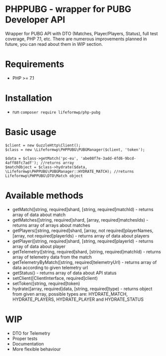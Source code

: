 PHPPUBG - wrapper for PUBG Developer API
=======================

Wrapper for PUBG API with DTO (Matches, Player/Players, Status), full test coverage, PHP 7.1, etc. There are numerous improvements planned in future, you can read about them in WIP section.

Requirements
============

* PHP >= 7.1

Installation
============

* run `composer require lifeformwp/php-pubg`

Basic usage
============

```
$client = new GuzzleHttp\Client();
$class = new \Lifeformwp\PHPPUBG\PUBGManager($client, 'token');

$data = $class->getMatch('pc-eu', 'abe08f7e-3add-4fd6-9bcd-4aff88fc7adf'); //returns array
$matchObject = $class->hydrate($data, \Lifeformwp\PHPPUBG\PUBGManager::HYDRATE_MATCH); //returns Lifeformwp\PHPPUBG\DTO\Match object
```

Available methods
============

* getMatch([string, required]shard, [string, required]matchId) - returns array of data about match
* getMatches([string, required]shard, [array, required]matchesIds) - returns array of arrays about matches
* getPlayers([string, required]shard, [array, not required]playerNames, [array, not required]playerIds) - returns array of data about players
* getPlayer([string, required]shard, [string, required]playerId) - returns array of data about player
* getTelemetry([string, required]shard, [string, required]matchId) - returns array of telemetry data from the match
* getTelemetryByMatch([string, required]telemetryUrl) - returns array of data according to given telemetry url
* getStatus() - returns array of data about API status
* setClient([ClientInterface, required]client)
* setToken([string, required]token)
* hydrate([array, required]data, [string, required]type) - returns object from given array, possible types are: HYDRATE_MATCH, HYDRATE_PLAYERS, HYDRATE_PLAYER and HYDRATE_STATUS

WIP
============

* DTO for Telemetry
* Proper tests
* Documentation
* More flexible behaviour